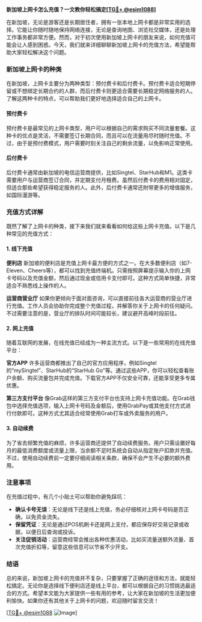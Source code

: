 **新加坡上网卡怎么充值？一文教你轻松搞定[[TG💪+ @esim1088](https://t.me/s/esim1088)]**

在新加坡，无论是游客还是长期居住者，拥有一张本地上网卡都是非常实用的选择。它能让你随时随地保持网络连接，无论是查询地图、浏览社交媒体，还是处理工作事务都非常方便。然而，对于初次使用新加坡上网卡的朋友来说，如何充值可能会让人感到困惑。今天，我们就来详细聊聊新加坡上网卡的充值方法，希望能帮助大家轻松解决这个问题。

### 新加坡上网卡的种类

在新加坡，上网卡主要分为两种类型：预付费卡和后付费卡。预付费卡适合短期停留或不想绑定长期合约的人群，而后付费卡则更适合需要长期稳定网络服务的人。了解这两种卡的特点，可以帮助我们更好地选择适合自己的上网卡。

#### 预付费卡

预付费卡是最常见的上网卡类型，用户可以根据自己的需求购买不同流量套餐。这种卡的优点是灵活，不需要签订长期合同，而且可以在流量用尽时随时充值。不过，由于是预付费模式，用户需要时刻关注自己的剩余流量，以免影响正常使用。

#### 后付费卡

后付费卡通常由新加坡的电信运营商提供，比如Singtel、StarHub和M1。这类卡需要用户与运营商签订合同，并定期支付月租费。虽然后付费卡的费用相对固定，但适合那些希望获得稳定服务的人。此外，后付费卡通常还附带更多的增值服务，如国际漫游等。

### 充值方式详解

既然了解了上网卡的种类，接下来我们就来看看如何给这些上网卡充值。以下是几种常见的充值方式：

#### 1. 线下充值

**便利店**
新加坡的便利店是充值上网卡最方便的方式之一。在大多数便利店（如7-Eleven、Cheers等），都可以找到充值终端机。只需按照屏幕提示输入你的上网卡号码以及充值金额，然后通过现金或信用卡支付即可。这种方式简单快捷，非常适合不熟悉线上操作的人。

**运营商营业厅**
如果你更倾向于面对面咨询，可以直接前往各大运营商的营业厅进行充值。工作人员会协助你完成整个充值过程，并解答你关于上网卡的任何疑问。不过需要注意的是，营业厅的排队时间可能较长，建议避开高峰时段前往。

#### 2. 网上充值

随着互联网的发展，在线充值已经成为一种主流方式。以下是一些常用的在线充值平台：

**官方APP**
许多运营商都推出了自己的官方应用程序，例如Singtel的“mySingtel”、StarHub的“StarHub Go”等。通过这些APP，你可以轻松查看账户余额、购买流量包并完成充值。下载官方APP不仅安全可靠，还能享受更多专属优惠。

**第三方支付平台**
像Grab这样的第三方支付平台也支持上网卡充值功能。在Grab钱包中选择充值选项，输入上网卡号码及金额后，使用GrabPay或其他支付方式进行付款即可。这种方式尤其适合经常使用Grab打车或外卖服务的用户。

#### 3. 自动续费

为了省去频繁充值的麻烦，许多运营商还提供了自动续费服务。用户只需设置好每月的最低消费额度或流量上限，当余额不足时系统会自动从指定账户扣款并充值。不过，使用自动续费前一定要仔细阅读相关条款，确保不会产生不必要的额外费用。

### 注意事项

在充值过程中，有几个小贴士可以帮助你避免踩坑：

- **确认卡号无误**：无论是线下还是线上充值，务必仔细核对上网卡号码是否正确，以免资金流失。
- **保留凭证**：无论是通过POS机刷卡还是网上支付，都应保存好交易记录或收据，以便日后查询或投诉。
- **关注促销活动**：运营商经常会推出各种优惠活动，比如买流量送额外流量、首次充值折扣等，留意这些信息可以节省不少开支。

### 结语

总的来说，新加坡上网卡的充值并不复杂，只要掌握了正确的途径和方法，就能轻松搞定。无论你是选择线下便利店还是线上平台，都可以根据自己的习惯挑选最适合的方式。希望本文能为大家提供一些有用的参考，让大家在新加坡的生活更加便利愉快。如果你还有其他关于上网卡的问题，欢迎随时留言交流！

[[TG💪+ @esim1088](https://t.me/s/esim1088) ![Image](https://i.postimg.cc/4NQfJmqS/Snipaste-2025-05-13-00-14-12.png)]